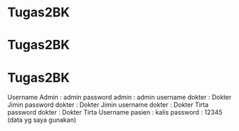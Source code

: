 ﻿# Tugas2BK
# Tugas2BK
# Tugas2BK
Username Admin : admin
password admin : admin
username dokter : Dokter Jimin
password dokter : Dokter Jimin
username dokter : Dokter Tirta
password dokter : Dokter Tirta
Username pasien : kalis 
password : 12345
(data yg saya gunakan)

